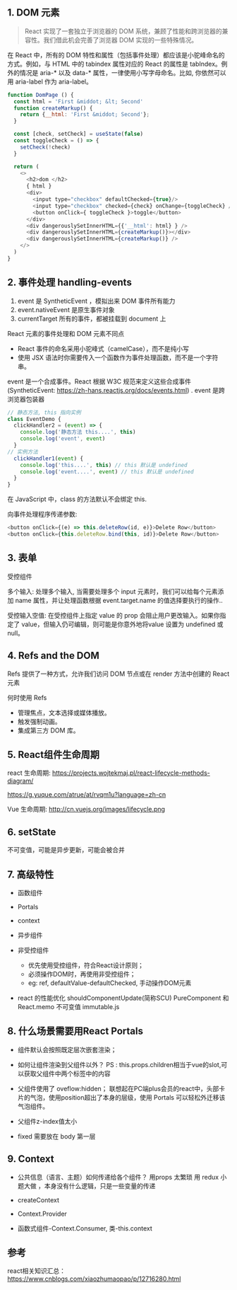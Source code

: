 ## 1. DOM 元素
> React 实现了一套独立于浏览器的 DOM 系统，兼顾了性能和跨浏览器的兼容性。我们借此机会完善了浏览器 DOM 实现的一些特殊情况。

在 React 中，所有的 DOM 特性和属性（包括事件处理）都应该是小驼峰命名的方式。例如，与 HTML 中的 tabindex 属性对应的 React 的属性是 tabIndex。例外的情况是 aria-* 以及 data-* 属性，一律使用小写字母命名。比如, 你依然可以用 aria-label 作为 aria-label。

```javascript
function DomPage () {
  const html = 'First &middot; &lt; Second'
  function createMarkup() {
    return {__html: 'First &middot; Second'};
  }

  const [check, setCheck] = useState(false)
  const toggleCheck = () => {
    setCheck(!check)
  }

  return (
    <>
      <h2>dom </h2>
      { html }
      <div>
        <input type="checkbox" defaultChecked={true}/>
        <input type="checkbox" checked={check} onChange={toggleCheck} />
        <button onClick={ toggleCheck }>toggle</button>
      </div>
      <div dangerouslySetInnerHTML={{'__html': html} } />
      <div dangerouslySetInnerHTML={createMarkup()}></div>
      <div dangerouslySetInnerHTML={createMarkup()} />
    </>
  )
}
```

## 2. 事件处理 handling-events
1. event 是 SyntheticEvent ，模拟出来 DOM 事件所有能力
2. event.nativeEvent 是原生事件对象
3. currentTarget 所有的事件，都被挂载到 document 上

React 元素的事件处理和 DOM 元素不同点
- React 事件的命名采用小驼峰式（camelCase），而不是纯小写
- 使用 JSX 语法时你需要传入一个函数作为事件处理函数，而不是一个字符串。

event 是一个合成事件。React 根据 W3C 规范来定义这些合成事件(SyntheticEvent: https://zh-hans.reactjs.org/docs/events.html) . event 是跨浏览器包装器

```javascript
// 静态方法, this 指向实例
class EventDemo {
  clickHandler2 = (event) => {
    console.log('静态方法 this....', this)
    console.log('event', event)
  }
// 实例方法
  clickHandler1(event) {
    console.log('this....', this) // this 默认是 undefined
    console.log('event....', event) // this 默认是 undefined
  }
}
```

在 JavaScript 中，class 的方法默认不会绑定 this.

向事件处理程序传递参数:
```javascript
<button onClick={(e) => this.deleteRow(id, e)}>Delete Row</button>
<button onClick={this.deleteRow.bind(this, id)}>Delete Row</button>
```

## 3. 表单
受控组件

多个输入:
处理多个输入, 当需要处理多个 input 元素时，我们可以给每个元素添加 name 属性，并让处理函数根据 event.target.name 的值选择要执行的操作..

受控输入空值:
在受控组件上指定 value 的 prop 会阻止用户更改输入。如果你指定了 value，但输入仍可编辑，则可能是你意外地将value 设置为 undefined 或 null。

## 4. Refs and the DOM
Refs 提供了一种方式，允许我们访问 DOM 节点或在 render 方法中创建的 React 元素

何时使用 Refs
- 管理焦点，文本选择或媒体播放。
- 触发强制动画。
- 集成第三方 DOM 库。

## 5. React组件生命周期
react 生命周期:
https://projects.wojtekmaj.pl/react-lifecycle-methods-diagram/

https://g.yuque.com/atrue/at/rvqm1u?language=zh-cn

Vue 生命周期:
http://cn.vuejs.org/images/lifecycle.png

## 6. setState
不可变值，可能是异步更新，可能会被合并

## 7. 高级特性
- 函数组件
- Portals
- context
- 异步组件

- 非受控组件
  - 优先使用受控组件，符合React设计原则；
  - 必须操作DOM时，再使用非受控组件；
  - eg: ref,
    defaultValue-defaultChecked,
    手动操作DOM元素
    
    
- react 的性能优化
  shouldComponentUpdate(简称SCU)
  PureComponent 和 React.memo
  不可变值 immutable.js

## 8. 什么场景需要用React Portals
- 组件默认会按照既定层次嵌套渲染；
- 如何让组件渲染到父组件以外？
    PS : this.props.children相当于vue的slot,可以获取父组件中两个标签中的内容

- 父组件使用了 oveflow:hidden；
  联想起在PC端plus会员的react中，头部卡片的气泡，使用position超出了本身的层级，使用 Portals 可以轻松外迁移该气泡组件。
- 父组件z-index值太小
- fixed 需要放在 body 第一层

## 9. Context
- 公共信息（语言、主题）如何传递给各个组件？
  用props 太繁琐
  用 redux 小题大做 ，本身没有什么逻辑，只是一些变量的传递

- createContext
- Context.Provider
- 函数式组件-Context.Consumer, 类-this.context

## 参考
react相关知识汇总：
https://www.cnblogs.com/xiaozhumaopao/p/12716280.html